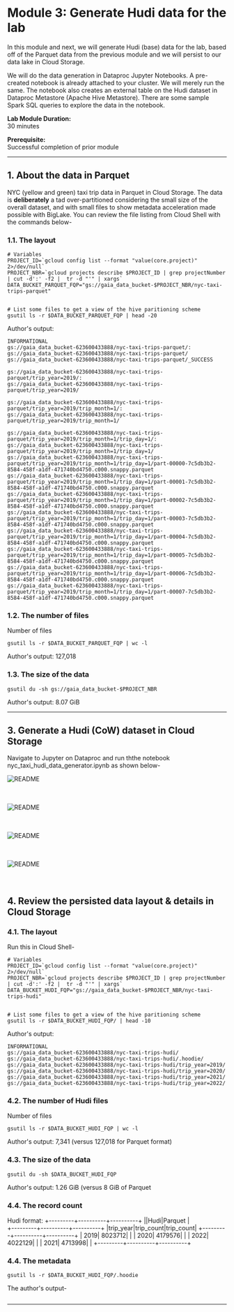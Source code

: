 # Module 3: Generate Hudi data for the lab

In this module and next, we will generate Hudi (base) data for the lab, based off of the Parquet data from the previous module and we will persist to our data lake in Cloud Storage.

We will do the data generation in Dataproc Jupyter Notebooks. A pre-created notebook is already attached to your cluster. We will merely run the same. The notebook also creates an external table on the Hudi dataset in Dataproc Metastore (Apache Hive Metastore). There are some sample Spark SQL queries to explore the data in the notebook.
   
**Lab Module Duration:** <br>
30 minutes 

**Prerequisite:** <br>
Successful completion of prior module

<hr>

## 1. About the data in Parquet

NYC (yellow and green) taxi trip data in Parquet in Cloud Storage. The data is **deliberately** a tad over-partitioned considering the small size of the overall dataset, and with small files to show metadata acceleration made possible with BigLake. You can review the file listing from Cloud Shell with the commands below-


### 1.1. The layout
```
# Variables
PROJECT_ID=`gcloud config list --format "value(core.project)" 2>/dev/null`
PROJECT_NBR=`gcloud projects describe $PROJECT_ID | grep projectNumber | cut -d':' -f2 |  tr -d "'" | xargs`
DATA_BUCKET_PARQUET_FQP="gs://gaia_data_bucket-$PROJECT_NBR/nyc-taxi-trips-parquet"


# List some files to get a view of the hive paritioning scheme
gsutil ls -r $DATA_BUCKET_PARQUET_FQP | head -20
```
Author's output:
```
INFORMATIONAL
gs://gaia_data_bucket-623600433888/nyc-taxi-trips-parquet/:
gs://gaia_data_bucket-623600433888/nyc-taxi-trips-parquet/
gs://gaia_data_bucket-623600433888/nyc-taxi-trips-parquet/_SUCCESS

gs://gaia_data_bucket-623600433888/nyc-taxi-trips-parquet/trip_year=2019/:
gs://gaia_data_bucket-623600433888/nyc-taxi-trips-parquet/trip_year=2019/

gs://gaia_data_bucket-623600433888/nyc-taxi-trips-parquet/trip_year=2019/trip_month=1/:
gs://gaia_data_bucket-623600433888/nyc-taxi-trips-parquet/trip_year=2019/trip_month=1/

gs://gaia_data_bucket-623600433888/nyc-taxi-trips-parquet/trip_year=2019/trip_month=1/trip_day=1/:
gs://gaia_data_bucket-623600433888/nyc-taxi-trips-parquet/trip_year=2019/trip_month=1/trip_day=1/
gs://gaia_data_bucket-623600433888/nyc-taxi-trips-parquet/trip_year=2019/trip_month=1/trip_day=1/part-00000-7c5db3b2-8584-458f-a1df-471740bd4750.c000.snappy.parquet
gs://gaia_data_bucket-623600433888/nyc-taxi-trips-parquet/trip_year=2019/trip_month=1/trip_day=1/part-00001-7c5db3b2-8584-458f-a1df-471740bd4750.c000.snappy.parquet
gs://gaia_data_bucket-623600433888/nyc-taxi-trips-parquet/trip_year=2019/trip_month=1/trip_day=1/part-00002-7c5db3b2-8584-458f-a1df-471740bd4750.c000.snappy.parquet
gs://gaia_data_bucket-623600433888/nyc-taxi-trips-parquet/trip_year=2019/trip_month=1/trip_day=1/part-00003-7c5db3b2-8584-458f-a1df-471740bd4750.c000.snappy.parquet
gs://gaia_data_bucket-623600433888/nyc-taxi-trips-parquet/trip_year=2019/trip_month=1/trip_day=1/part-00004-7c5db3b2-8584-458f-a1df-471740bd4750.c000.snappy.parquet
gs://gaia_data_bucket-623600433888/nyc-taxi-trips-parquet/trip_year=2019/trip_month=1/trip_day=1/part-00005-7c5db3b2-8584-458f-a1df-471740bd4750.c000.snappy.parquet
gs://gaia_data_bucket-623600433888/nyc-taxi-trips-parquet/trip_year=2019/trip_month=1/trip_day=1/part-00006-7c5db3b2-8584-458f-a1df-471740bd4750.c000.snappy.parquet
gs://gaia_data_bucket-623600433888/nyc-taxi-trips-parquet/trip_year=2019/trip_month=1/trip_day=1/part-00007-7c5db3b2-8584-458f-a1df-471740bd4750.c000.snappy.parquet
```

### 1.2. The number of files
Number of files
```
gsutil ls -r $DATA_BUCKET_PARQUET_FQP | wc -l
```

Author's output: 127,018

### 1.3. The size of the data
```
gsutil du -sh gs://gaia_data_bucket-$PROJECT_NBR
```

Author's output: 8.07 GiB

<hr>

## 3. Generate a Hudi (CoW) dataset in Cloud Storage

Navigate to Jupyter on Dataproc and run ththe notebook nyc_taxi_hudi_data_generator.ipynb as shown below-

![README](../04-images/m03-01.png)   
<br><br>

![README](../04-images/m03-02.png)   
<br><br>

![README](../04-images/m03-03.png)   
<br><br>

![README](../04-images/m03-04.png)   
<br><br>


## 4. Review the persisted data layout & details in Cloud Storage

### 4.1. The layout

Run this in Cloud Shell-
```
# Variables
PROJECT_ID=`gcloud config list --format "value(core.project)" 2>/dev/null`
PROJECT_NBR=`gcloud projects describe $PROJECT_ID | grep projectNumber | cut -d':' -f2 |  tr -d "'" | xargs`
DATA_BUCKET_HUDI_FQP="gs://gaia_data_bucket-$PROJECT_NBR/nyc-taxi-trips-hudi"


# List some files to get a view of the hive paritioning scheme
gsutil ls -r $DATA_BUCKET_HUDI_FQP/ | head -10
```

Author's output:
```
INFORMATIONAL
gs://gaia_data_bucket-623600433888/nyc-taxi-trips-hudi/
gs://gaia_data_bucket-623600433888/nyc-taxi-trips-hudi/.hoodie/
gs://gaia_data_bucket-623600433888/nyc-taxi-trips-hudi/trip_year=2019/
gs://gaia_data_bucket-623600433888/nyc-taxi-trips-hudi/trip_year=2020/
gs://gaia_data_bucket-623600433888/nyc-taxi-trips-hudi/trip_year=2021/
gs://gaia_data_bucket-623600433888/nyc-taxi-trips-hudi/trip_year=2022/
```

### 4.2. The number of Hudi files

Number of files
```
gsutil ls -r $DATA_BUCKET_HUDI_FQP | wc -l
```

Author's output: 
7,341
(versus 127,018 for Parquet format)

### 4.3. The size of the data
```
gsutil du -sh $DATA_BUCKET_HUDI_FQP
```

Author's output: 
1.26 GiB 
(versus 8 GiB of Parquet

### 4.4. The record count

Hudi format:
+---------+----------+----------+
||Hudi|Parquet |    
+---------+----------+----------+
|trip_year|trip_count|trip_count|
+---------+----------+----------+
|     2019|   8023712| |
|     2020|   4179576| |
|     2022|   4022129| |
|     2021|   4713998| | 
+---------+----------+----------+

### 4.4. The metadata

```
gsutil ls -r $DATA_BUCKET_HUDI_FQP/.hoodie
```

The author's output-
```

```

<hr>

